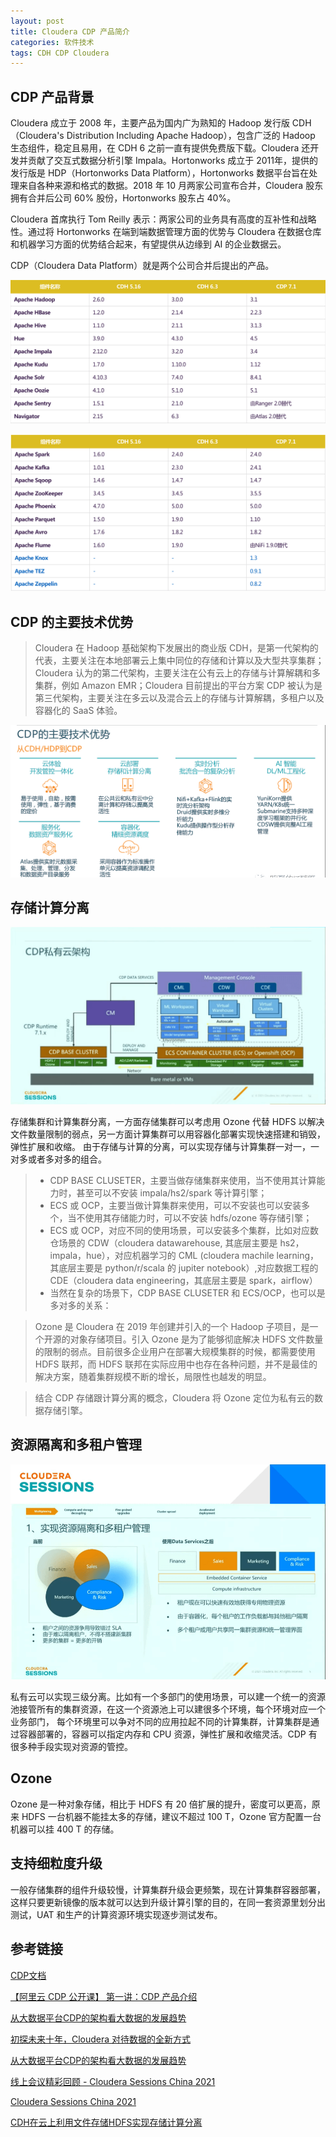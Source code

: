 ```yaml
---
layout: post
title: Cloudera CDP 产品简介 
categories: 软件技术
tags: CDH CDP Cloudera
---
```


## CDP 产品背景
Cloudera 成立于 2008 年，主要产品为国内广为熟知的 Hadoop 发行版 CDH（Cloudera's Distribution Including Apache Hadoop），包含广泛的 Hadoop 生态组件，稳定且易用，在 CDH 6 之前一直有提供免费版下载。Cloudera 还开发并贡献了交互式数据分析引擎 Impala。Hortonworks 成立于 2011年，提供的发行版是 HDP（Hortonworks Data Platform），Hortonworks 数据平台旨在处理来自各种来源和格式的数据。2018 年 10 月两家公司宣布合并，Cloudera 股东拥有合并后公司 60% 股份，Hortonworks 股东占 40%。

Cloudera 首席执行 Tom Reilly 表示：两家公司的业务具有高度的互补性和战略性。通过将 Hortonworks 在端到端数据管理方面的优势与 Cloudera 在数据仓库和机器学习方面的优势结合起来，有望提供从边缘到 AI 的企业数据云。

CDP（Cloudera Data Platform）就是两个公司合并后提出的产品。

![CDP 各组件版本比较](/assets/img/post/cdp-component-version1.png 'CDP 各组件版本比较')

![CDP 各组件版本比较](/assets/img/post/cdp-component-version2.png 'CDP 各组件版本比较')

## CDP 的主要技术优势

> Cloudera 在 Hadoop 基础架构下发展出的商业版 CDH，是第一代架构的代表，主要关注在本地部署云上集中同位的存储和计算以及大型共享集群；Cloudera 认为的第二代架构，主要关注在公有云上的存储与计算解耦和多集群，例如 Amazon EMR；Cloudera 目前提出的平台方案 CDP 被认为是第三代架构，主要关注在多云以及混合云上的存储与计算解耦，多租户以及容器化的 SaaS 体验。

![CDP 的主要技术优势](/assets/img/post/cdp-advantage.png 'CDP 的主要技术优势')

## 存储计算分离

![CDP 私有云架构](/assets/img/post/cdp私有云架构.png 'CDP 私有云架构')

存储集群和计算集群分离，一方面存储集群可以考虑用 Ozone 代替 HDFS 以解决文件数量限制的弱点，另一方面计算集群可以用容器化部署实现快速搭建和销毁，弹性扩展和收缩。
由于存储与计算的分离，可以实现存储与计算集群一对一，一对多或者多对多的组合。


> * CDP BASE CLUSETER，主要当做存储集群来使用，当不使用其计算能力时，甚至可以不安装 impala/hs2/spark 等计算引擎；
> * ECS 或 OCP，主要当做计算集群来使用，可以不安装也可以安装多个，当不使用其存储能力时，可以不安装 hdfs/ozone 等存储引擎；
> * ECS 或 OCP，对应不同的使用场景，可以安装多个集群，比如对应数仓场景的 CDW（cloudera datawarehouse, 其底层主要是 hs2，impala，hue），对应机器学习的 CML (cloudera machile learning，其底层主要是 python/r/scala 的 jupiter notebook）,对应数据工程的 CDE（cloudera data engineering，其底层主要是 spark，airflow）
> * 当然在复杂的场景下，CDP BASE CLUSETER 和 ECS/OCP，也可以是多对多的关系：


> Ozone 是 Cloudera 在 2019 年创建并引入的一个 Hadoop 子项目，是一个开源的对象存储项目。引入 Ozone 是为了能够彻底解决 HDFS 文件数量的限制的弱点。目前很多企业用户在部署大规模集群的时候，都需要使用 HDFS 联邦，而 HDFS 联邦在实际应用中也存在各种问题，并不是最佳的解决方案，随着集群规模不断的增长，局限性也越发的明显。

> 结合 CDP 存储跟计算分离的概念，Cloudera 将 Ozone 定位为私有云的数据存储引擎。

## 资源隔离和多租户管理

![实现资源隔离和多租户管理](/assets/img/post/资源隔离和多租户管理.png '实现资源隔离和多租户管理')

私有云可以实现三级分离。比如有一个多部门的使用场景，可以建一个统一的资源池接管所有的集群资源，在这一个资源池上可以建很多个环境，每个环境对应一个业务部门，
每个环境里可以争对不同的应用拉起不同的计算集群，计算集群是通过容器部署的，容器可以指定内存和 CPU 资源，弹性扩展和收缩灵活。CDP 有很多种手段实现对资源的管控。


## Ozone

Ozone 是一种对象存储，相比于 HDFS 有 20 倍扩展的提升，密度可以更高，原来 HDFS 一台机器不能挂太多的存储，建议不超过 100 T，Ozone 官方配置一台机器可以挂 400 T 的存储。

## 支持细粒度升级

一般存储集群的组件升级较慢，计算集群升级会更频繁，现在计算集群容器部署，这样只要更新镜像的版本就可以达到升级计算引擎的目的，在同一套资源里划分出测试，UAT 和生产的计算资源环境实现逐步测试发布。

## 参考链接

[CDP文档](https://www.yuque.com/aliyunbigdata/xdgumz)

[【阿里云 CDP 公开课】 第一讲：CDP 产品介绍](https://developer.aliyun.com/article/815041)

[从大数据平台CDP的架构看大数据的发展趋势](https://www.cnblogs.com/tgzhu/p/15904758.html)

[初探未来十年，Cloudera 对待数据的全新方式](https://www.infoq.cn/article/mcccdxidkwrtp3sqtept)

[从大数据平台CDP的架构看大数据的发展趋势](https://mp.weixin.qq.com/s/0giCdtvpaxgk2OI1Fp-_tw)

[线上会议精彩回顾 - Cloudera Sessions China 2021](https://blog.csdn.net/MichaelLi916/article/details/121551379)

[Cloudera Sessions China 2021](https://www.itdks.com/Home/Course/detail?id=118504)

[CDH在云上利用文件存储HDFS实现存储计算分离](https://developer.aliyun.com/article/724611)